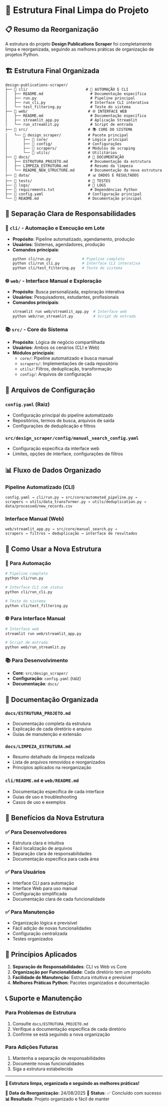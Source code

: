 # 🎯 Estrutura Final Limpa do Projeto

## 📋 **Resumo da Reorganização**

A estrutura do projeto **Design Publications Scraper** foi completamente limpa e reorganizada, seguindo as melhores práticas de organização de projetos Python.

## 🏗️ **Estrutura Final Organizada**

```
design-publications-scraper/
├── 📁 cli/                          # 🤖 AUTOMAÇÃO E CLI
│   ├── README.md                     # Documentação específica
│   ├── run.py                        # Pipeline principal
│   ├── run_cli.py                    # Interface CLI interativa
│   └── test_filtering.py             # Teste do sistema
├── 📁 web/                           # 🌐 INTERFACE WEB
│   ├── README.md                     # Documentação específica
│   ├── streamlit_app.py              # Aplicação Streamlit
│   └── run_streamlit.py              # Script de entrada
├── 📁 src/                           # 📚 CORE DO SISTEMA
│   └── 📁 design_scraper/            # Pacote principal
│       ├── 📁 core/                  # Lógica principal
│       ├── 📁 config/                # Configurações
│       ├── 📁 scrapers/              # Módulos de scraping
│       └── 📁 utils/                 # Utilitários
├── 📁 docs/                          # 📖 DOCUMENTAÇÃO
│   ├── ESTRUTURA_PROJETO.md          # Documentação da estrutura
│   ├── LIMPEZA_ESTRUTURA.md          # Resumo da limpeza
│   └── README_NEW_STRUCTURE.md       # Documentação da nova estrutura
├── 📁 data/                          # 📊 DADOS E RESULTADOS
├── 📁 tests/                         # 🧪 TESTES
├── 📁 logs/                          # 📝 LOGS
├── 📁 requirements.txt                # Dependências Python
├── 📁 config.yaml                    # Configuração principal
└── 📁 README.md                      # Documentação principal
```

## 🎯 **Separação Clara de Responsabilidades**

### **🤖 `cli/` - Automação e Execução em Lote**
- **Propósito**: Pipeline automatizado, agendamento, produção
- **Usuários**: Sistemas, agendadores, produção
- **Comandos principais**:
  ```bash
  python cli/run.py              # Pipeline completo
  python cli/run_cli.py          # Interface CLI interativa
  python cli/test_filtering.py   # Teste do sistema
  ```

### **🌐 `web/` - Interface Manual e Exploração**
- **Propósito**: Busca personalizada, exploração interativa
- **Usuários**: Pesquisadores, estudantes, profissionais
- **Comandos principais**:
  ```bash
  streamlit run web/streamlit_app.py  # Interface web
  python web/run_streamlit.py         # Script de entrada
  ```

### **📚 `src/` - Core do Sistema**
- **Propósito**: Lógica de negócio compartilhada
- **Usuários**: Ambos os cenários (CLI e Web)
- **Módulos principais**:
  - `core/`: Pipeline automatizado e busca manual
  - `scrapers/`: Implementações de cada repositório
  - `utils/`: Filtros, deduplicação, transformação
  - `config/`: Arquivos de configuração

## 📁 **Arquivos de Configuração**

### **`config.yaml` (Raiz)**
- Configuração principal do pipeline automatizado
- Repositórios, termos de busca, arquivos de saída
- Configurações de deduplicação e filtros

### **`src/design_scraper/config/manual_search_config.yaml`**
- Configuração específica da interface web
- Limites, opções de interface, configurações de filtros

## 📊 **Fluxo de Dados Organizado**

### **Pipeline Automatizado (CLI)**
```
config.yaml → cli/run.py → src/core/automated_pipeline.py → 
scrapers → utils/data_transformer.py → utils/deduplication.py → 
data/processed/new_records.csv
```

### **Interface Manual (Web)**
```
web/streamlit_app.py → src/core/manual_search.py → 
scrapers → filtros → deduplicação → interface de resultados
```

## 🚀 **Como Usar a Nova Estrutura**

### **🤖 Para Automação**
```bash
# Pipeline completo
python cli/run.py

# Interface CLI com status
python cli/run_cli.py

# Teste do sistema
python cli/test_filtering.py
```

### **🌐 Para Interface Manual**
```bash
# Interface web
streamlit run web/streamlit_app.py

# Script de entrada
python web/run_streamlit.py
```

### **📚 Para Desenvolvimento**
- **Core**: `src/design_scraper/`
- **Configuração**: `config.yaml` (raiz)
- **Documentação**: `docs/`

## 📖 **Documentação Organizada**

### **`docs/ESTRUTURA_PROJETO.md`**
- Documentação completa da estrutura
- Explicação de cada diretório e arquivo
- Guias de manutenção e extensão

### **`docs/LIMPEZA_ESTRUTURA.md`**
- Resumo detalhado da limpeza realizada
- Lista de arquivos removidos e reorganizados
- Princípios aplicados na reorganização

### **`cli/README.md` e `web/README.md`**
- Documentação específica de cada interface
- Guias de uso e troubleshooting
- Casos de uso e exemplos

## 🔧 **Benefícios da Nova Estrutura**

### **✅ Para Desenvolvedores**
- Estrutura clara e intuitiva
- Fácil localização de arquivos
- Separação clara de responsabilidades
- Documentação específica para cada área

### **✅ Para Usuários**
- Interface CLI para automação
- Interface Web para uso manual
- Configuração simplificada
- Documentação clara de cada funcionalidade

### **✅ Para Manutenção**
- Organização lógica e previsível
- Fácil adição de novas funcionalidades
- Configuração centralizada
- Testes organizados

## 🎯 **Princípios Aplicados**

1. **Separação de Responsabilidades**: CLI vs Web vs Core
2. **Organização por Funcionalidade**: Cada diretório tem um propósito
3. **Facilidade de Manutenção**: Estrutura intuitiva e previsível
4. **Melhores Práticas Python**: Pacotes organizados e documentação

## 📞 **Suporte e Manutenção**

### **Para Problemas de Estrutura**
1. Consulte `docs/ESTRUTURA_PROJETO.md`
2. Verifique a documentação específica de cada diretório
3. Confirme se está seguindo a nova organização

### **Para Adições Futuras**
1. Mantenha a separação de responsabilidades
2. Documente novas funcionalidades
3. Siga a estrutura estabelecida

---

**🎯 Estrutura limpa, organizada e seguindo as melhores práticas!**

**📅 Data da Reorganização**: 24/08/2025
**🔧 Status**: ✅ Concluído com sucesso
**📊 Resultado**: Projeto organizado e fácil de manter
